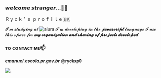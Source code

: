 ### 𝙬𝙚𝙡𝙘𝙤𝙢𝙚 𝙨𝙩𝙧𝙖𝙣𝙜𝙚𝙧...🐒🐵 

Ｒｙｃｋ＇ｓ ｐｒｏｆｉｌｅ🇧🇷

𝓘'𝓶 𝓼𝓽𝓾𝓭𝔂𝓲𝓷𝓰 𝓪𝓽 ![alura](https://www.alura.com.br)
𝓘'𝓶 𝓭𝓮𝓿𝓮𝓵𝓸𝓹𝓲𝓷𝓰 𝓲𝓷 𝓽𝓱𝓮 **𝓳𝓪𝓿𝓪𝓼𝓬𝓻𝓲𝓹𝓽** 𝓵𝓪𝓷𝓰𝓾𝓪𝓰𝓮
𝓘 𝓾𝓼𝓮 𝓽𝓱𝓲𝓼 𝓼𝓹𝓪𝓬𝓮 𝓯𝓸𝓻 **𝓶𝔂 𝓸𝓻𝓰𝓪𝓷𝓲𝔃𝓪𝓽𝓲𝓸𝓷 𝓪𝓷𝓭 𝓼𝓱𝓪𝓻𝓲𝓷𝓰 𝓸𝓯 𝓹𝓻𝓸𝓳𝓮𝓬𝓽𝓼 𝓭𝓮𝓿𝓮𝓵𝓸𝓹𝓮𝓭**

### ᴛᴏ ᴄᴏɴᴛᴀᴄᴛ ᴍᴇ📫

**_emanuel.escola.pr.gov.br_**
@𝐫𝐲𝐜𝐤𝐱𝐩𝟎

![.](https://tenor.com/pt-BR/view/thumbs-up-funny-legend-of-zelda-gif-25083695)
